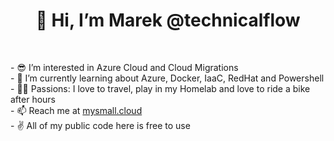<h1 align="center"> 👋 Hi, I’m Marek @technicalflow </h1> <br>
<p align="left">
- 😎  I’m interested in Azure Cloud and Cloud Migrations <br>
- 🌱  I’m currently learning about Azure, Docker, IaaC, RedHat and Powershell <br>
- 👨‍🚀  Passions: I love to travel, play in my Homelab and love to ride a bike after hours <br>
- 📫  Reach me at <a href="https://mysmall.cloud/">mysmall.cloud</a> <br>
- ✌️ All of my public code here is free to use <br>
</p>
<!---
technicalflow/technicalflow is a ✨ special ✨ repository because its `README.md` (this file) appears on your GitHub profile.
You can click the Preview link to take a look at your changes.
--->
